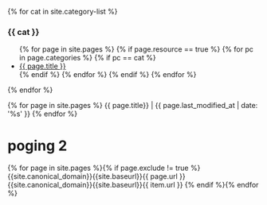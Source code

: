 {% for cat in site.category-list %}
### {{ cat }}
<ul>
  {% for page in site.pages %}
    {% if page.resource == true %}
      {% for pc in page.categories %}
        {% if pc == cat %}
          <li><a href="{{ page.url }}">{{ page.title }}</a></li>
        {% endif %}   <!-- cat-match-p -->
      {% endfor %}  <!-- page-category -->
    {% endif %}   <!-- resource-p -->
  {% endfor %}  <!-- page -->
</ul>
{% endfor %}  <!-- cat -->



{% for page in site.pages %}
{{ page.title}} | {{ page.last_modified_at | date: '%s' }}
{% endfor %}



<h1> poging 2 </h1>

  {% for page in site.pages %}{% if page.exclude != true %}<url>
{{site.canonical_domain}}{{site.baseurl}}{{ page.url }}
{{site.canonical_domain}}{{site.baseurl}}{{ item.url }}</loc>
{% endif %}{% endfor %}